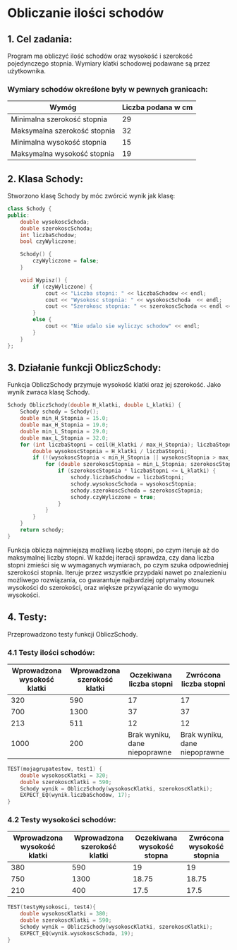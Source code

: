 # Obliczanie ilości schodów

## 1. Cel zadania:

Program ma obliczyć ilość schodów oraz wysokość i szerokość pojedynczego stopnia. Wymiary klatki schodowej podawane są przez użytkownika.<br>
### Wymiary schodów określone były w pewnych granicach:

| Wymóg | Liczba podana w cm |
| ---- | ---- |
| Minimalna szerokość stopnia | 29 |
| Maksymalna szerokość stopnia | 32 |
| Minimalna wysokość stopnia | 15 |
| Maksymalna wysokość stopnia | 19 |

## 2. Klasa Schody:
Stworzono klasę Schody by móc zwórcić wynik jak klasę:
```cpp
class Schody {
public:
    double wysokoscSchoda;
    double szerokoscSchoda;
    int liczbaSchodow;
    bool czyWyliczone;

    Schody() {
        czyWyliczone = false;
    }

    void Wypisz() {
        if (czyWyliczone) {
            cout << "Liczba stopni: " << liczbaSchodow << endl;
            cout << "Wysokosc stopnia: " << wysokoscSchoda  << endl;
            cout << "Szerokosc stopnia: " << szerokoscSchoda << endl << endl;
        }
        else {
            cout << "Nie udalo sie wyliczyc schodow" << endl;
        }
    }
};
```



## 3. Działanie funkcji ObliczSchody:
Funkcja ObliczSchody przymuje wysokość klatki oraz jej szerokość. Jako wynik zwraca klasę Schody.
```cpp
Schody ObliczSchody(double H_klatki, double L_klatki) {
    Schody schody = Schody();
    double min_H_Stopnia = 15.0;
    double max_H_Stopnia = 19.0;
    double min_L_Stopnia = 29.0;
    double max_L_Stopnia = 32.0;
    for (int liczbaStopni = ceil(H_klatki / max_H_Stopnia); liczbaStopni <= floor(H_klatki / min_H_Stopnia); liczbaStopni++) {
        double wysokoscStopnia = H_klatki / liczbaStopni;
        if (!(wysokoscStopnia < min_H_Stopnia || wysokoscStopnia > max_H_Stopnia)) {
            for (double szerokoscStopnia = min_L_Stopnia; szerokoscStopnia <= max_L_Stopnia; szerokoscStopnia += 0.1) {
                if (szerokoscStopnia * liczbaStopni <= L_klatki) {
                    schody.liczbaSchodow = liczbaStopni;
                    schody.wysokoscSchoda = wysokoscStopnia;
                    schody.szerokoscSchoda = szerokoscStopnia;
                    schody.czyWyliczone = true;
                }
            }
        }
    }
    return schody;
}
```
Funkcja oblicza najmniejszą możliwą liczbę stopni, po czym iteruje aż do maksymalnej liczby stopni. W każdej iteracji sprawdza, czy dana liczba stopni zmieści się w wymaganych wymiarach, po czym szuka odpowiedniej szerokości stopnia. Iteruje przez wszystkie przypdaki nawet po znalezieniu możliwego rozwiązania, co gwarantuje najbardziej optymalny stosunek wysokości do szerokości, oraz większe przywiązanie do wymogu wysokości.<br>

## 4. Testy:
Przeprowadzono testy funkcji ObliczSchody.

### 4.1 Testy ilości schodów:
| Wprowadzona wysokość klatki | Wprowadzona szerokość klatki | Oczekiwana liczba stopni | Zwrócona liczba stopni |
| ---- | ---- | ---- | ---- |
| 320 | 590 | 17 | 17 |
| 700 | 1300 | 37 | 37 |
| 213 | 511 | 12 | 12 |
| 1000 | 200 | Brak wyniku, dane niepoprawne | Brak wyniku, dane niepoprawne |

```cpp
TEST(mojagrupatestow, test1) {
    double wysokoscKlatki = 320;
    double szerokoscKlatki = 590;
    Schody wynik = ObliczSchody(wysokoscKlatki, szerokoscKlatki);
    EXPECT_EQ(wynik.liczbaSchodow, 17);
}
```


### 4.2 Testy wysokości schodów:
| Wprowadzona wysokość klatki | Wprowadzona szerokość klatki | Oczekiwana wysokość stopna | Zwrócona wysokość stopnia |
| ---- | ---- | ---- | ---- |
| 380 | 590 | 19 | 19 |
| 750 | 1300 | 18.75 | 18.75 |
| 210 | 400 | 17.5 | 17.5 |

```cpp
TEST(testyWysokosci, test4){
    double wysokoscKlatki = 380;
    double szerokoscKlatki = 590;
    Schody wynik = ObliczSchody(wysokoscKlatki, szerokoscKlatki);
    EXPECT_EQ(wynik.wysokoscSchoda, 19);
}
```
